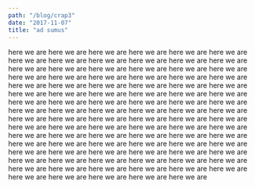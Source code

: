 ```yaml
---
path: "/blog/crap3"
date: "2017-11-07"
title: "ad sumus"
---
```

here we are	
here we are	
here we are	
here we are	
here we are	
here we are	
here we are	
here we are	
here we are	
here we are	
here we are	
here we are	
here we are	
here we are	
here we are	
here we are	
here we are	
here we are	
here we are	
here we are	
here we are	
here we are	
here we are	
here we are	
here we are	
here we are	
here we are	
here we are	
here we are	
here we are	
here we are	
here we are	
here we are	
here we are	
here we are	
here we are	
here we are	
here we are	
here we are	
here we are	
here we are	
here we are	
here we are	
here we are	
here we are	
here we are	
here we are	
here we are	
here we are	
here we are	
here we are	
here we are	
here we are	
here we are	
here we are	
here we are	
here we are	
here we are	
here we are	
here we are	
here we are	
here we are	
here we are	
here we are	
here we are	
here we are	
here we are	
here we are	
here we are	
here we are	
here we are	
here we are	
here we are	
here we are	
here we are	
here we are	
here we are	
here we are	
here we are	
here we are	
here we are	
here we are	
here we are	
here we are	
here we are	
here we are	
here we are	
here we are	
here we are	
here we are	
here we are	
here we are	
here we are	
here we are	
here we are	